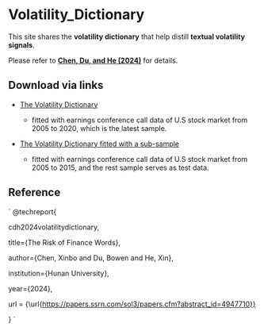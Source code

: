 # Volatility_Dictionary

This site shares the **volatility dictionary** that help distill **textual volatility signals**.

Please refer to [**Chen, Du, and He (2024)**](https://papers.ssrn.com/sol3/papers.cfm?abstract_id=4947710) for details.

## Download via links

- [The Volatility Dictionary](https://github.com/mlfina/Volatility_Dictionaries/blob/main/vol_dict.csv)
    - fitted with earnings conference call data of U.S stock market from 2005 to 2020, which is the latest sample.

- [The Volatility Dictionary fitted with a sub-sample](https://github.com/mlfina/Volatility_Dictionaries/blob/main/vol_dict_subsample.csv)
    - fitted with earnings conference call data of U.S stock market from 2005 to 2015, and the rest sample serves as test data.

## Reference

`
@techreport{

  cdh2024volatilitydictionary,

  title={The Risk of Finance Words},

  author={Chen, Xinbo and Du, Bowen and He, Xin},
  
  institution={Hunan University},
  
  year={2024},
  
  url = {\url{https://papers.ssrn.com/sol3/papers.cfm?abstract_id=4947710}}

}
`
